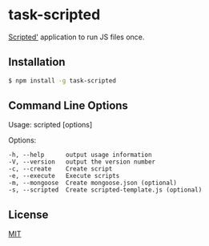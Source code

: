 # task-scripted

[Scripted'](https://www.npmjs.com/package/task-scripted) application to run JS files once.

## Installation

```sh
$ npm install -g task-scripted
```

## Command Line Options

  Usage: scripted [options]
  
  Options:

    -h, --help      output usage information
    -V, --version   output the version number
    -c, --create    Create script
    -e, --execute   Execute scripts
    -m, --mongoose  Create mongoose.json (optional)
    -s, --scripted  Create scripted-template.js (optional)

## License

[MIT](LICENSE)
